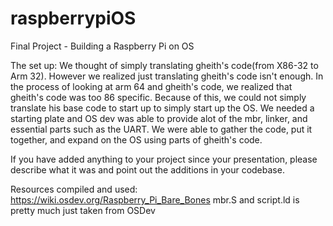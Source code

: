 # raspberrypiOS

Final Project - Building a Raspberry Pi on OS

The set up:
    We thought of simply translating gheith's code(from X86-32 to Arm 32). However we realized just translating gheith's code isn't enough. In the process of looking at arm 64 and gheith's code, we realized that gheith's code was too 86 specific. Because of this, we could not simply translate his base code to start up to simply start up the OS. We needed a starting plate and OS dev was able to provide alot of the mbr, linker, and essential parts such as the UART. We were able to gather the code, put it together, and expand on the OS using parts of gheith's code. 
    



If you have added anything to your project since your presentation, please describe what it was and point out the additions in your codebase.




Resources compiled and used:
https://wiki.osdev.org/Raspberry_Pi_Bare_Bones
mbr.S and script.ld is pretty much just taken from OSDev
